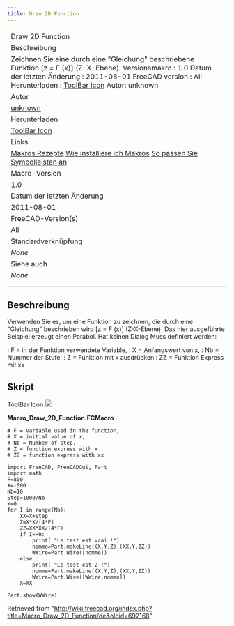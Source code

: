 ```yaml
---
title: Draw 2D Function
---
```


|                                                                                                                                                                                                                                                                                                 |
| ----------------------------------------------------------------------------------------------------------------------------------------------------------------------------------------------------------------------------------------------------------------------------------------------- |
| Draw 2D Function                                                                                                                                                                                                                                                                                |
| Beschreibung                                                                                                                                                                                                                                                                                    |
| Zeichnen Sie eine durch eine "Gleichung" beschriebene Funktion [z = F (x)] (Z-X-Ebene). Versionsmakro : 1.0 Datum der letzten Änderung : 2011-08-01 FreeCAD version : All Herunterladen : [ToolBar Icon](https://www.freecadweb.org/wiki/images/3/36/Macro_Draw_2D_Function.png) Autor: unknown |
| Autor                                                                                                                                                                                                                                                                                           |
| [unknown](/index.php?title=User:Unknown&action=edit&redlink=1 "User:Unknown (page does not exist)")                                                                                                                                                                                             |
| Herunterladen                                                                                                                                                                                                                                                                                   |
| [ToolBar Icon](https://www.freecadweb.org/wiki/images/3/36/Macro_Draw_2D_Function.png)                                                                                                                                                                                                          |
| Links                                                                                                                                                                                                                                                                                           |
| [Makros Rezepte](/Macros_recipes/de "Macros recipes/de") [Wie installiere ich Makros](/How_to_install_macros/de "How to install macros/de") [So passen Sie Symbolleisten an](/Customize_Toolbars/de "Customize Toolbars/de")                                                                    |
| Macro-Version                                                                                                                                                                                                                                                                                   |
| 1.0                                                                                                                                                                                                                                                                                             |
| Datum der letzten Änderung                                                                                                                                                                                                                                                                      |
| 2011-08-01                                                                                                                                                                                                                                                                                      |
| FreeCAD-Version(s)                                                                                                                                                                                                                                                                              |
| All                                                                                                                                                                                                                                                                                             |
| Standardverknüpfung                                                                                                                                                                                                                                                                             |
| _None_                                                                                                                                                                                                                                                                                          |
| Siehe auch                                                                                                                                                                                                                                                                                      |
| _None_                                                                                                                                                                                                                                                                                          |
|                                                                                                                                                                                                                                                                                                 |
|                                                                                                                                                                                                                                                                                                 |

## Beschreibung

Verwenden Sie es, um eine Funktion zu zeichnen, die durch eine "Gleichung" beschrieben wird [z = F (x)] (Z-X-Ebene). Das hier ausgeführte Beispiel erzeugt einen Parabol.
Hat keinen Dialog Muss definiert werden:

: F = in der Funktion verwendete Variable,
: X = Anfangswert von x,
: Nb = Nummer der Stufe,
: Z = Funktion mit x ausdrücken
: ZZ = Funktion Express mit xx

## Skript

ToolBar Icon ![](/images/Macro_Draw_2D_Function.png)

**Macro_Draw_2D_Function.FCMacro**

```
# F = variable used in the function,
# X = initial value of x,
# Nb = Number of step,
# Z = function express with x
# ZZ = function express with xx

import FreeCAD, FreeCADGui, Part
import math
F=800
X=-500
Nb=10
Step=1000/Nb
Y=0
for I in range(Nb):
	XX=X+Step
 	Z=X*X/(4*F)
 	ZZ=XX*XX/(4*F)
 	if I==0:
 		print( "Le test est vrai !")
 		nomme=Part.makeLine((X,Y,Z),(XX,Y,ZZ))
 		WWire=Part.Wire([nomme])
 	else :
 		print( "Le test est 2 !")
 		nomme=Part.makeLine((X,Y,Z),(XX,Y,ZZ))
 		WWire=Part.Wire([WWire,nomme])
 	X=XX

Part.show(WWire)
```

Retrieved from "<http://wiki.freecad.org/index.php?title=Macro_Draw_2D_Function/de&oldid=692168>"
